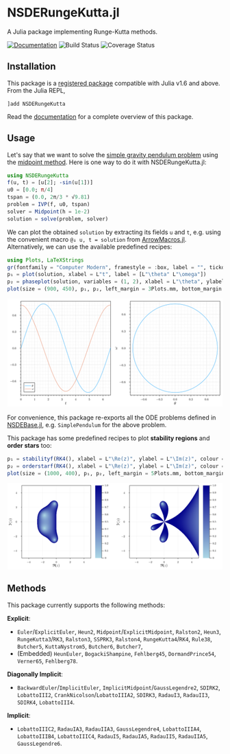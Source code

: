 # NSDERungeKutta.jl

A Julia package implementing Runge-Kutta methods.

[![Documentation](https://img.shields.io/badge/docs-dev-blue.svg)](https://giancarloantonucci.github.io/NSDERungeKutta.jl/dev) ![Build Status](https://img.shields.io/github/actions/workflow/status/giancarloantonucci/NSDERungeKutta.jl/CI.yml) ![Coverage Status](https://img.shields.io/codecov/c/github/giancarloantonucci/NSDERungeKutta.jl)

## Installation

This package is a [registered package](https://juliahub.com/ui/Search?q=NSDERungeKutta&type=packages) compatible with Julia v1.6 and above. From the Julia REPL,

```
]add NSDERungeKutta
```

Read the [documentation](https://giancarloantonucci.github.io/NSDERungeKutta.jl/dev) for a complete overview of this package.

## Usage

Let's say that we want to solve the [simple gravity pendulum problem](https://en.wikipedia.org/wiki/Pendulum_(mathematics)#Simple_gravity_pendulum) using the [midpoint method](https://en.wikipedia.org/wiki/Midpoint_method). Here is one way to do it with NSDERungeKutta.jl:

```julia
using NSDERungeKutta
f(u, t) = [u[2]; -sin(u[1])]
u0 = [0.0; π/4]
tspan = (0.0, 2π/3 * √9.81)
problem = IVP(f, u0, tspan)
solver = Midpoint(h = 1e-2)
solution = solve(problem, solver)
```

We can plot the obtained `solution` by extracting its fields `u` and `t`, e.g. using the convenient macro `@↓ u, t = solution` from [ArrowMacros.jl](https://github.com/giancarloantonucci/ArrowMacros.jl). Alternatively, we can use the available predefined recipes:

```julia
using Plots, LaTeXStrings
gr(fontfamily = "Computer Modern", framestyle = :box, label = "", tickdirection = :out)
p₁ = plot(solution, xlabel = L"t", label = [L"\theta" L"\omega"])
p₂ = phaseplot(solution, variables = (1, 2), xlabel = L"\theta", ylabel = L"\omega")
plot(size = (900, 450), p₁, p₂, left_margin = 3Plots.mm, bottom_margin = 3Plots.mm)
```

![svg](imgs/pendulum.svg)

For convenience, this package re-exports all the ODE problems defined in [NSDEBase.jl](https://github.com/giancarloantonucci/NSDEBase.jl), e.g. `SimplePendulum` for the above problem.

This package has some predefined recipes to plot **stability regions** and **order stars** too:

```julia
p₁ = stabilityf(RK4(), xlabel = L"\Re(z)", ylabel = L"\Im(z)", colour = :blues, resolution = 500)
p₂ = orderstarf(RK4(), xlabel = L"\Re(z)", ylabel = L"\Im(z)", colour = :blues, resolution = 500)
plot(size = (1000, 400), p₁, p₂, left_margin = 5Plots.mm, bottom_margin = 5Plots.mm)
```

![svg](imgs/regions.svg)

## Methods

This package currently supports the following methods:

**Explicit**:

- `Euler`/`ExplicitEuler`, `Heun2`, `Midpoint`/`ExplicitMidpoint`, `Ralston2`, `Heun3`, `RungeKutta3`/`RK3`, `Ralston3`, `SSPRK3`, `Ralston4`, `RungeKutta4`/`RK4`, `Rule38`, `Butcher5`, `KuttaNystrom5`, `Butcher6`, `Butcher7`,
- (Embedded) `HeunEuler`, `BogackiShampine`, `Fehlberg45`, `DormandPrince54`, `Verner65`, `Fehlberg78`.

**Diagonally Implicit**:
- `BackwardEuler`/`ImplicitEuler`, `ImplicitMidpoint`/`GaussLegendre2`, `SDIRK2`, `LobattoIII2`, `CrankNicolson`/`LobattoIIIA2`, `SDIRK3`, `RadauI3`, `RadauII3`, `SDIRK4`, `LobattoIII4`.

**Implicit**:
- `LobattoIIIC2`, `RadauIA3`, `RadauIIA3`, `GaussLegendre4`, `LobattoIIIA4`, `LobattoIIIB4`, `LobattoIIIC4`, `RadauI5`, `RadauIA5`, `RadauII5`, `RadauIIA5`, `GaussLegendre6`.

